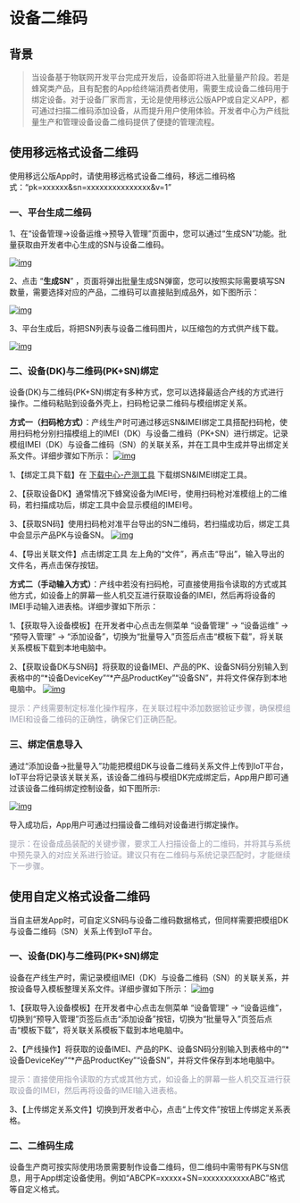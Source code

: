 
# 设备二维码

## **背景**
> 当设备基于物联网开发平台完成开发后，设备即将进入批量量产阶段。若是蜂窝类产品，且有配套的App给终端消费者使用，需要生成设备二维码用于绑定设备。对于设备厂家而言，无论是使用移远公版APP或自定义APP，都可通过扫描二维码添加设备，从而提升用户使用体验。开发者中心为产线批量生产和管理设备设备二维码提供了便捷的管理流程。



## **使用移远格式设备二维码**

使用移远公版App时，请使用移远格式设备二维码，移远二维码格式：“pk=xxxxxx&sn=xxxxxxxxxxxxxxx&v=1”

### **一、平台生成二维码**

1、在“设备管理->设备运维->预导入管理”页面中，您可以通过“生成SN”功能。批量获取由开发者中心生成的SN与设备二维码。


<a data-fancybox title="img" href="/zh/massProduct/image2022-3-14_15-17-35.jpg?version=1&modificationDate=1647241633000&api=v2">![img](/zh/massProduct/image2022-3-14_15-17-35.jpg?version=1&modificationDate=1647241633000&api=v2)</a>

2、点击 “**生成SN**” ，页面将弹出批量生成SN弹窗，您可以按照实际需要填写SN数量，需要选择对应的产品，二维码可以直接贴到成品外，如下图所示：

<a data-fancybox title="img" href="/zh/deviceDevelop/develop/speediness/resource/platform/platform-15.png">![img](/zh/deviceDevelop/develop/speediness/resource/platform/platform-15.png)</a>

3、平台生成后，将把SN列表与设备二维码图片，以压缩包的方式供产线下载。

<a data-fancybox title="img" href="/zh/massProduct/image2022-3-15_15-41-20.png?version=1&modificationDate=1647329449000&api=v2">![img](/zh/massProduct/image2022-3-15_15-41-20.png?version=1&modificationDate=1647329449000&api=v2)</a>

### **二、设备(DK)与二维码(PK+SN)绑定**

设备(DK)与二维码(PK+SN)绑定有多种方式，您可以选择最适合产线的方式进行操作。二维码粘贴到设备外壳上，扫码枪记录二维码与模组绑定关系。

**方式一（扫码枪方式）**：产线生产时可通过移远SN&IMEI绑定工具搭配扫码枪，使用扫码枪分别扫描模组上的IMEI（DK）与设备二维码（PK+SN）进行绑定。记录模组IMEI（DK）与设备二维码（SN）的关联关系，并在工具中生成并导出绑定关系文件。详细步骤如下所示：
<a data-fancybox title="img" href="/zh/massProduct/image2022-3-14_15-16-58.png?version=1&modificationDate=1647241596000&api=v2">![img](/zh/massProduct/image2022-3-14_15-16-58.png?version=1&modificationDate=1647241596000&api=v2)</a>

1、【绑定工具下载】在 <a href="https://iot.quectelcn.com/download?menuCode=TEST_UTIL&resourceType=C" target="_blank"> 下载中心-产测工具</a> 下载绑SN&IMEI绑定工具。

2、【获取设备DK】通常情况下蜂窝设备为IMEI号，使用扫码枪对准模组上的二维码，若扫描成功后，绑定工具中会显示模组的IMEI号。

3、【获取SN码】使用扫码枪对准平台导出的SN二维码，若扫描成功后，绑定工具中会显示产品PK与设备SN。
<a data-fancybox title="img" href="/zh/deviceDevelop/develop/speediness/resource/platform/platform-16.png">![img](/zh/deviceDevelop/develop/speediness/resource/platform/platform-16.png)</a>

4、【导出关联文件】点击绑定工具 左上角的“文件”，再点击“导出”，输入导出的文件名，再点击保存按钮。



**方式二（手动输入方式）**：产线中若没有扫码枪，可直接使用指令读取的方式或其他方式，如设备上的屏幕一些人机交互进行获取设备的IMEI，然后再将设备的IMEI手动输入进表格。详细步骤如下所示：

1、【获取导入设备模板】在开发者中心点击左侧菜单 “设备管理” → “设备运维” → “预导入管理” → “添加设备”，切换为“批量导入”页签后点击“模板下载”，将关联关系模板下载到本地电脑中。

2、【获取设备DK与SN码】将获取的设备IMEI、产品的PK、设备SN码分别输入到表格中的“*设备DeviceKey”“*产品ProductKey”“设备SN”，并将文件保存到本地电脑中。
<a data-fancybox title="img" href="/zh/deviceDevelop/develop/speediness/resource/platform/platform-17.png">![img](/zh/deviceDevelop/develop/speediness/resource/platform/platform-17.png)</a>


<span style="color:#999AAA">提示：产线需要制定标准化操作程序，在关联过程中添加数据验证步骤，确保模组IMEI和设备二维码的正确性，确保它们正确匹配。</span>





### **三、绑定信息导入**

通过“添加设备->批量导入”功能把模组DK与设备二维码关系文件上传到IoT平台，IoT平台将记录该关联关系，该设备二维码与模组DK完成绑定后，App用户即可通过该设备二维码绑定控制设备，如下图所示:

<a data-fancybox title="img" href="/zh/massProduct/image2022-3-14_15-19-40.png?version=1&modificationDate=1647241758000&api=v2">![img](/zh/massProduct/image2022-3-14_15-19-40.png?version=1&modificationDate=1647241758000&api=v2)</a>

导入成功后，App用户可通过扫描设备二维码对设备进行绑定操作。



<span style="color:#999AAA">提示：在设备成品装配的关键步骤，要求工人扫描设备上的二维码，并将其与系统中预先录入的对应关系进行验证。建议只有在二维码与系统记录匹配时，才能继续下一步骤。</span>

## **使用自定义格式设备二维码**

当自主研发App时，可自定义SN码与设备二维码数据格式，但同样需要把模组DK与设备二维码（SN）关系上传到IoT平台。


### **一、设备(DK)与二维码(PK+SN)绑定**

设备在产线生产时，需记录模组IMEI（DK）与设备二维码（SN）的关联关系，并按设备导入模板整理关系文件。详细步骤如下所示：
<a data-fancybox title="img" href="/zh/massProduct/image2022-3-14_15-19-56.png?version=1&modificationDate=1647241774000&api=v2">![img](/zh/massProduct/image2022-3-14_15-19-56.png?version=1&modificationDate=1647241774000&api=v2)</a>


1、【获取导入设备模板】在开发者中心点击左侧菜单 “设备管理” → “设备运维”，切换到“预导入管理”页签后点击“添加设备”按钮，切换为“批量导入”页签后点击“模板下载”，将关联关系模板下载到本地电脑中。

2、【产线操作】将获取的设备IMEI、产品的PK、设备SN码分别输入到表格中的“*设备DeviceKey”“*产品ProductKey”“设备SN”，并将文件保存到本地电脑中。

<span style="color:#999AAA">提示：直接使用指令读取的方式或其他方式，如设备上的屏幕一些人机交互进行获取设备的IMEI，然后再将设备的IMEI输入进表格。</span>

3、【上传绑定关系文件】切换到开发者中心，点击“上传文件”按钮上传绑定关系表格。

### **二、二维码生成**

设备生产商可按实际使用场景需要制作设备二维码，但二维码中需带有PK与SN信息，用于App绑定设备使用。例如“ABCPK=xxxxx+SN=xxxxxxxxxxxABC”格式等自定义格式。


